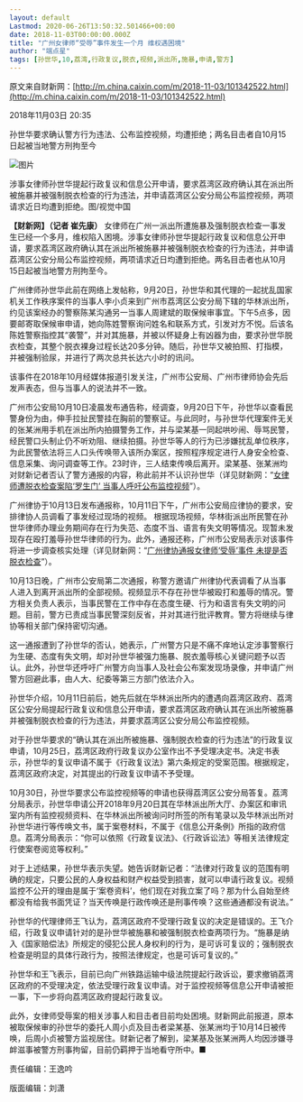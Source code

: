 ```yaml
---
layout: default
Lastmod: 2020-06-26T13:50:32.501466+00:00
date: 2018-11-03T00:00:00.000Z
title: "广州女律师“受辱”事件发生一个月 维权遇困境"
author: "端点星"
tags: [孙世华,10,荔湾,行政复议,脱衣,视频,派出所,施暴,申请,警方]
---
```


原文来自财新网：[http://m.china.caixin.com/m/2018-11-03/101342522.html](http://m.china.caixin.com/m/2018-11-03/101342522.html)

2018年11月03日 20:35

孙世华要求确认警方行为违法、公布监控视频，均遭拒绝；两名目击者自10月15日起被当地警方刑拘至今

![图片](https://images.weserv.nl/?url=http%3A//img.caixin.com/2018-11-03/1541248889451012_480_320.jpg)

涉事女律师孙世华提起行政复议和信息公开申请，要求荔湾区政府确认其在派出所被施暴并被强制脱衣检查的行为违法，并申请荔湾区公安分局公布监控视频，两项请求近日均遭到拒绝。图/视觉中国

**【财新网】（记者 崔先康）** 女律师在广州一派出所遭施暴及强制脱衣检查一事发生已经一个多月，维权陷入困境。涉事女律师孙世华提起行政复议和信息公开申请，要求荔湾区政府确认其在派出所被施暴并被强制脱衣检查的行为违法，并申请荔湾区公安分局公布监控视频，两项请求近日均遭到拒绝。两名目击者也从10月15日起被当地警方刑拘至今。

广州律师孙世华此前在网络上发帖称，9月20日，孙世华和其代理的一起扰乱国家机关工作秩序案件的当事人李小贞来到广州市荔湾区公安分局下辖的华林派出所，约见该案经办的警察陈某沟通另一当事人周建斌的取保候审事宜。下午5点多，因要邮寄取保候审申请，她向陈姓警察询问姓名和联系方式，引发对方不悦。后该名陈姓警察指控其“袭警”，并对其施暴，并被以怀疑身上有凶器为由，要求孙世华脱衣检查，其整个脱衣裸身过程长达20多分钟。随后，孙世华又被拍照、打指模，并被强制验尿，并进行了两次总共长达六小时的讯问。

该事件在2018年10月经媒体报道引发关注，广州市公安局、广州市律师协会先后发声表态，但与当事人的说法并不一致。

广州市公安局10月10日凌晨发布通告称，经调查，9月20日下午，孙世华以查看民警身份为由，伸手拉扯民警挂在胸前的警察证。与此同时，与孙世华代理案件无关的张某洲用手机在派出所内拍摄警务工作，并与梁某基一同起哄吵闹、辱骂民警，经民警口头制止仍不听劝阻、继续拍摄。孙世华等人的行为已涉嫌扰乱单位秩序，为此民警依法将三人口头传唤带入该所办案区，按照程序规定进行人身安全检查、信息采集、询问调查等工作。23时许，三人结束传唤后离开。梁某基、张某洲均对财新记者否认了警方通报的内容，称此前并不认识孙世华（详见财新网：“[女律师遭脱衣检查案陷‘罗生门’ 当事人呼吁公布监控视频](http://china.caixin.com/2018-10-10/101333358.html)”）。

广州律协于10月13日发布通报称，10月11日下午，广州市公安局应律协的要求，安排律协人员调看了事发经过现场的视频。 根据现场视频，华林街派出所民警在孙世华律师办理业务期间存在行为失范、态度不当、语言有失文明等情况。现暂未发现存在殴打羞辱孙世华律师的行为。此外，通报还称，广州市公安局表示对该事件将进一步调查核实处理（详见财新网：“[广州律协通报女律师‘受辱’事件 未提是否脱衣检查](http://china.caixin.com/2018-10-13/101334649.html)”）。

10月13日晚，广州市公安局第二次通报，称警方邀请广州律协代表调看了从当事人进入到离开派出所的全部视频。视频显示不存在孙世华被殴打和羞辱的情况。警方相关负责人表示，当事民警在工作中存在态度生硬、行为和语言有失文明的问题。目前，警方已责成当事民警深刻反省，并对其进行批评教育。警方将继续与律协等相关部门保持密切沟通。

这一通报遭到了孙世华的否认，她表示，广州警方只是不痛不痒地认定涉事警察行为生硬、态度有失文明，却对孙世华被强力施暴、脱衣羞辱核心关键问题予以否认。此外，孙世华还呼吁广州警方向当事人及社会公布案发现场录像，并申请广州警方回避此事，由人大、纪委等第三方部门依法介入。

孙世华介绍，10月11日前后，她先后就在华林派出所内的遭遇向荔湾区政府、荔湾区公安分局提起行政复议和信息公开申请，要求荔湾区政府确认其在派出所被施暴并被强制脱衣检查的行为违法，并要求荔湾区公安分局公布监控视频。

对于孙世华要求的“确认其在派出所被施暴、强制脱衣检查的行为违法”的行政复议申请，10月25日，荔湾区政府行政复议办公室作出不予受理决定书。决定书表示，孙世华的复议申请不属于《行政复议法》第六条规定的受案范围。根据规定，荔湾区政府决定，对其提出的行政复议申请不予受理。

10月30日，孙世华要求公布监控视频等的申请也获得荔湾区公安分局答复。荔湾分局表示，孙世华申请公开2018年9月20日其在华林派出所大厅、办案区和审讯室内所有监控视频资料、在华林派出所被询问时所签的所有笔录以及华林派出所对孙世华进行等传唤文书，属于案卷材料，不属于《信息公开条例》所指的政府信息。荔湾分局表示：“你可以依照《行政复议法》、《行政诉讼法》等相关法律规定行使案卷阅览等权利。”

对于上述结果，孙世华表示失望。她告诉财新记者：“法律对行政复议的范围有明确的规定，只要公民的人身权益和财产权益受到损害，就可以申请行政复议。视频监控不公开的理由是属于‘案卷资料’，他们现在对我立案了吗？那为什么自始至终都没有给我书面凭证？当天传唤是行政传唤还是刑事传唤？这些通通都没有说法。”

孙世华的代理律师王飞认为，荔湾区政府不受理行政复议的决定是错误的。王飞介绍，行政复议申请针对的是孙世华被施暴和被强制脱衣检查两项行为。“施暴是纳入《国家赔偿法》所规定的侵犯公民人身权利的行为，是可诉可复议的；强制脱衣检查是明显的具体行政行为，按照法律规定，也是可诉可复议的。”

孙世华和王飞表示，目前已向广州铁路运输中级法院提起行政诉讼，要求撤销荔湾区政府的不受理决定，依法受理行政复议申请。对于监控视频等信息公开申请被拒一事，下一步将向荔湾区政府提起行政复议。

此外，女律师受辱案的相关涉事人和目击者目前均处困境。财新网此前报道，原本被取保候审的孙世华的委托人周小贞及目击者梁某基、张某洲均于10月14日被传唤，后周小贞被警方监视居住。财新记者了解到，梁某基及张某洲两人均因涉嫌寻衅滋事被警方刑事拘留，目前仍羁押于当地看守所中。■

责任编辑：王逸吟

版面编辑：刘潇

